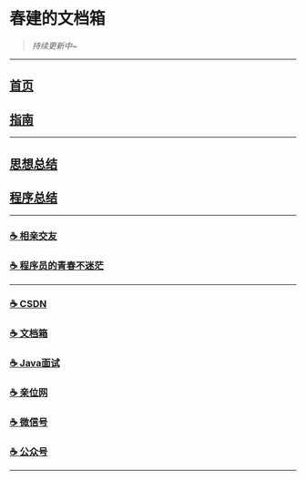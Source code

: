 # 春建的文档箱

> _持续更新中~_

---

## [首页](https://www.yangchunjian.com/)
## [指南](https://www.yangchunjian.com/docbook/#/guide/)

---

## [思想总结](https://www.yangchunjian.com/docbook/#/summary/) 
## [程序总结](https://www.yangchunjian.com/docbook/#/program/)

---

### [☕️ 相亲交友](https://www.yangchunjian.com/docbook/#/me/)
### [☕️ 程序员的青春不迷茫](https://www.yangchunjian.com/docbook/#/book/zi-zhu)

---

### [☕️ CSDN](https://yangchunjian.blog.csdn.net) 
### [☕️ 文档箱](https://www.yangchunjian.com/docbook/#/guide/) 
### [☕️ Java面试](https://javainterview.cn)
### [☕️ 亲位网](https://dearlocation.com)
### [☕️ 微信号](https://www.yangchunjian.com/docbook/imgs/dearlocation.jpeg)
### [☕️ 公众号](https://www.yangchunjian.com/docbook/imgs/qrcode_for_gh_8756901e5b12_344.jpg)

---
